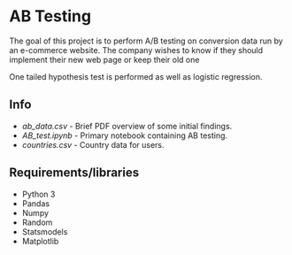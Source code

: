 # AB Testing

The goal of this project is to perform A/B testing on conversion data run by an e-commerce website. The company wishes to know if they should implement their new web page or keep their old one 

One tailed hypothesis test is performed as well as logistic regression. 

## Info

- *ab_data.csv* - Brief PDF overview of some initial findings.
- *AB_test.ipynb* - Primary notebook containing AB testing. 
- *countries.csv* - Country data for users. 

## Requirements/libraries

- Python 3
- Pandas
- Numpy
- Random
- Statsmodels
- Matplotlib
